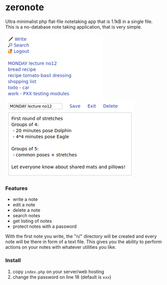 # zeronote
Ultra minimalist php flat-file notetaking app that is 1.1kB in a single file.  
This is a no-database note taking application, that is very simple.  

<img src="zero.png">
<img src="zero-detail.png">


### Features
- write a note
- edit a note
- delete a note
- search notes
- get listing of notes
- protect notes with a password

With the first note you write, the "n/" directory will be created and every note will be there in form of a text file. This gives you the ability
to perform actions on your notes with whatever utilities you like.

### Install
1. copy `index.php` on your server/web hosting
2. change the password on line 18 (default is `xxx`)
